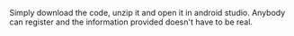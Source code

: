 Simply download the code, unzip it and open it in android studio. Anybody can register and the information provided doesn't have to be real.
